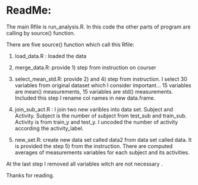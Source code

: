 # ReadMe:
The main Rfile is run_analysis.R. In this code the other parts of program are calling by source() function. 

There are five source() function which call this Rfile:

1.	load_data.R : loaded the data

2.	merge_data.R: provide 1) step from instruction on courser

3.	select_mean_std.R: provide 2) and 4) step from instruction. I select 30 variables from original dataset which I consider important… 15 variables are mean() measurements, 15 variables are std() measurements. Included this step I rename col names in new data.frame.

4.	join_sub_act.R : I join two new varibles into data set. Subject and Activity. Subject is the number of subject from test_sub and train_sub. Activity is from train_y and test_y. I uncoded the number of activity according the activity_label.

5.	new_set.R: create new data set called data2 from data set called data. It is provided the step 5) from the instruction. There are computed averages of measurements variables for each subject and its activities.  

At the last step I removed all variables witch are not necessary .

Thanks for reading. 

